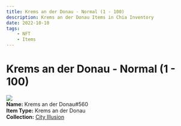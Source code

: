 ```yaml
---
title: Krems an der Donau - Normal (1 - 100)
description: Krems an der Donau Items in Chia Inventory
date: 2022-10-10
tags:
    - NFT
    - Items
---
```


# Krems an der Donau - Normal (1 - 100)
<div class="item_thumbnail">
<img loading="lazy" src="https://55a46u2m32f4j67ouume4pn5v2nwcxwaeszdyjaksnp6qedciq.arweave.net/70HPU0zei8T77qUY_Tj29rpthXsAksjwkCpNf6BBiRI"><br/>
<div><strong>Name:</strong> Krems an der Donau#560</div>
<div><strong>Item Type:</strong> Krems an der Donau</div>
<div><strong>Collection:</strong> <a href="https://www.spacescan.io/xch/nft/collection/col1lend2dcn558km4wcwta4xnkfv3xpcmlp9kyt0m909emvfxechlyqdl5ndg">City Illusion</a></div>
</div>

